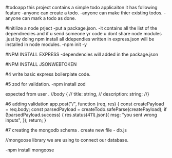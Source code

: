 #todoapp
this project contains a simple todo applicaiton it has following feature
-anyone can create a todo.
-anyone can make thier existing todos.
-anyone can mark a todo as done.

#initilize a node prject
-put a package.json.
-it contains all the list of the dependnecies and if u send someone yr code u dont share node modules .just by doing npm install all ddependies written in express.json will be installed in node modules.
-npm init -y

#NPM INSTALL EXPRESS
-dependencies will added in the package.json

#NPM INSTALL JSONWEBTOKEN

#4 write basic express boilerplate code.

#5 zod for validation.
-npm install zod

expected from user .
//body {
// title: string,
// description: string;
//}

#6 adding validation
app.post("/", function (req, res) {
const createPayload = req.body;
const parsedPayload = createTodo.safeParse(createPayload);
if (!parsedPayload.success) {
res.status(411).json({
msg: "you sent wrong inputs",
});
return;
}

#7 creating the mongodb schema .
create new file - db.js

<!-- first install  -->

//mongoose library we are using to connect our database.

-npm install mongoose
